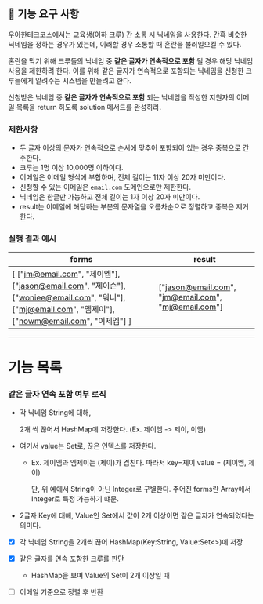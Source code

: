 ## 🚀 기능 요구 사항

우아한테크코스에서는 교육생(이하 크루) 간 소통 시 닉네임을 사용한다. 간혹 비슷한 닉네임을 정하는 경우가 있는데, 이러할 경우 소통할 때 혼란을 불러일으킬 수 있다.

혼란을 막기 위해 크루들의 닉네임 중 **같은 글자가 연속적으로 포함** 될 경우 해당 닉네임 사용을 제한하려 한다. 이를 위해 같은 글자가 연속적으로 포함되는 닉네임을 신청한 크루들에게 알려주는 시스템을 만들려고 한다.


신청받은 닉네임 중 **같은 글자가 연속적으로 포함** 되는 닉네임을 작성한 지원자의 이메일 목록을 return 하도록 solution 메서드를 완성하라.

### 제한사항

- 두 글자 이상의 문자가 연속적으로 순서에 맞추어 포함되어 있는 경우 중복으로 간주한다.
- 크루는 1명 이상 10,000명 이하이다.
- 이메일은 이메일 형식에 부합하며, 전체 길이는 11자 이상 20자 미만이다.
- 신청할 수 있는 이메일은 `email.com` 도메인으로만 제한한다.
- 닉네임은 한글만 가능하고 전체 길이는 1자 이상 20자 미만이다.
- result는 이메일에 해당하는 부분의 문자열을 오름차순으로 정렬하고 중복은 제거한다.

### 실행 결과 예시

| forms | result |
| --- | --- |
| [ ["jm@email.com", "제이엠"], ["jason@email.com", "제이슨"], ["woniee@email.com", "워니"], ["mj@email.com", "엠제이"], ["nowm@email.com", "이제엠"] ] | ["jason@email.com", "jm@email.com", "mj@email.com"] |

---

# 기능 목록

### 같은 글자 연속 포함 여부 로직

- 각 닉네임 String에 대해,

  2개 씩 끊어서 HashMap에 저장한다. (Ex. 제이엠 -> 제이, 이엠)

- 여기서 value는 Set<integer>로, 끊은 인덱스를 저장한다.

  - Ex. 제이엠과 엠제이는 (제이)가 겹친다. 따라서 key=제이 value = (제이엠, 제이)

    단, 위 예에서 String이 아닌 Integer로 구별한다. 주어진 forms란 Array에서 Integer로 특정 가능하기 떄문.

- 2글자 Key에 대해, Value인 Set에서 값이 2개 이상이면 같은 글자가 연속되었다는 의미다.



- [x] 각 닉네임 String을 2개씩 끊어 HashMap(Key:String, Value:Set<>)에 저장
- [x] 같은 글자를 연속 포함한 크루를 판단
  - HashMap을 보며 Value의 Set이 2개 이상일 때
- [ ] 이메일 기준으로 정렬 후 반환





